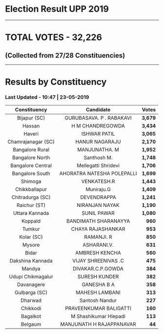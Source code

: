 # Election Result UPP 2019

---
# TOTAL VOTES - 32,226 
## (Collected from 27/28 Constituencies) 


---
# Results by Constituency 

### Last Updated - 10:47 | 23-05-2019 


|   Constituency   |        Candidate         |  Votes  |
|:----------------:|:------------------------:|--------:|
|   Bijapur (SC)   | GURUBASAVA. P . RABAKAVI |**3,679**|
|      Hassan      |     H M CHANDREGOWDA     |**3,434**|
|      Haveri      |       ISHWAR PATIL       |**3,065**|
|Chamrajanagar (SC)|      HANUR NAGARAJU      |**2,170**|
| Bangalore Rural  |      MANJUNATHA. M       |**1,952**|
| Bangalore North  |       Santhosh M.        |**1,748**|
|Bangalore Central |   Mellegatti Shridevi    |**1,706**|
| Bangalore South  |AHORATRA NATESHA POLEPALLI|**1,699**|
|     Shimoga      |       VENKATESH.R        |**1,443**|
|  Chikkballapur   |        Muniraju.G        |**1,409**|
| Chitradurga (SC) |       DEVENDRAPPA        |**1,241**|
|   Raichur (ST)   |      NIRANJAN NAYAK      |**1,190**|
|  Uttara Kannada  |       SUNIL PAWAR        |**1,080**|
|     Koppald      |   BANDIMATH SHARANAYYA   |  **960**|
|      Tumkur      |    CHAYA RAJASHANKAR     |  **953**|
|    Kolar (SC)    |        RAMANJI. R        |  **850**|
|      Mysore      |       ASHARANI.V.        |  **631**|
|      Bidar       |      AMBRESH KENCHA      |  **560**|
| Dakshina Kannada |   VIJAY SHREENIVAS .C    |  **475**|
|      Mandya      |    DIVAKAR.C.P.GOWDA     |  **384**|
|Udupi Chikmagalur |      SURESH KUNDER       |  **382**|
|    Davanagere    |       GANESHA B A        |  **358**|
|  Gulbarga (SC)   |      MAHESH LAMBANI      |  **313**|
|     Dharwad      |      Santosh Nandur      |  **227**|
|     Chikkodi     |  PRAVEENKUMAR BALIGATTI  |  **160**|
|     Bagalkot     |  M Shashikumar Hlepadi   |  **113**|
|     Belgaum      | MANJUNATH H RAJAPPANAVAR |   **44**|



<!-- Global site tag (gtag.js) - Google Analytics -->
<script async src='https://www.googletagmanager.com/gtag/js?id=UA-138371535-2'></script>
<script>
window.dataLayer = window.dataLayer || [];
function gtag(){dataLayer.push(arguments);}
gtag('js', new Date());

gtag('config', 'UA-138371535-2');
</script>
        